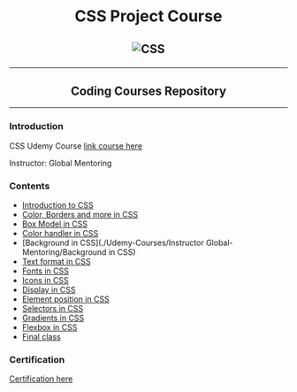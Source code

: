 <h1 align="center">CSS Project Course</h1>
<h2 align="center">

![CSS](https://i.imgur.com/spAnI8S.png)

***
</h2>
<h2 align="center">Coding Courses Repository</h2>

***

### Introduction
CSS Udemy Course 
[link course here](https://www.udemy.com/share/1059l83@MIQ8MN5DDYGHyNoJL2CjVIJPxcmMZmPb4CdsvtZDDIIIAoMx0RNLGx9qRZV3sNV_fg==/)

Instructor: Global Mentoring


### Contents

- [Introduction to CSS](https://github.com/FacundoPellejero/CSS-Course/tree/main/Udemy-Courses/Instructor%20Global-Mentoring/Introduction%20to%20CSS)
- [Color, Borders and more in CSS](https://github.com/FacundoPellejero/CSS-Course/tree/main/Udemy-Courses/Instructor%20Global-Mentoring/Color%2C%20Borders%20and%20more%20in%20CSS)
- [Box Model in CSS](https://github.com/FacundoPellejero/CSS-Course/tree/main/Udemy-Courses/Instructor%20Global-Mentoring/Box%20Model%20in%20CSS)
- [Color handler in CSS](https://github.com/FacundoPellejero/CSS-Course/tree/main/Udemy-Courses/Instructor%20Global-Mentoring/Color%20handler%20in%20CSS)
- [Background in CSS](./Udemy-Courses/Instructor Global-Mentoring/Background in CSS)
- [Text format in CSS]()
- [Fonts in CSS]()
- [Icons in CSS]()
- [Display in CSS]()
- [Element position in CSS]()
- [Selectors in CSS]()
- [Gradients in CSS]()
- [Flexbox in CSS]()
- [Final class]()

### Certification

[Certification here]()
